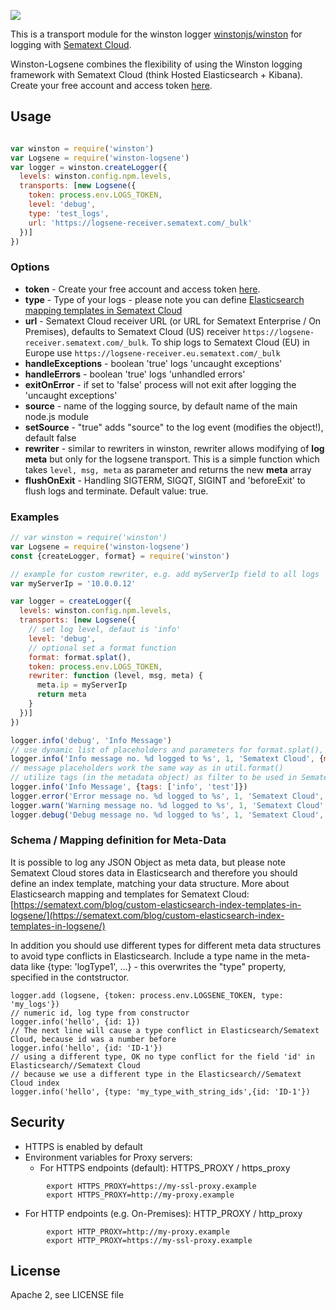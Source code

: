 ![](https://travis-ci.org/sematext/winston-logsene.svg?branch=master)


This is a transport module for the winston logger [winstonjs/winston](https://github.com/winstonjs/winston) for logging with [Sematext Cloud](http://www.sematext.com/logsene).

Winston-Logsene combines the flexibility of using the Winston logging framework with Sematext Cloud (think Hosted Elasticsearch + Kibana).
Create your free account and access token [here](https://apps.sematext.com/ui/registration).

## Usage

```js

var winston = require('winston')
var Logsene = require('winston-logsene')
var logger = winston.createLogger({
  levels: winston.config.npm.levels,
  transports: [new Logsene({
    token: process.env.LOGS_TOKEN,
    level: 'debug',
    type: 'test_logs',
    url: 'https://logsene-receiver.sematext.com/_bulk'
  })]
})
```
### Options

- __token__ - Create your free account and access token [here](https://apps.sematext.com/ui/registration).
- __type__ - Type of your logs - please note you can define [Elasticsearch mapping templates in Sematext Cloud](https://sematext.com/blog/custom-elasticsearch-index-templates-in-logsene/)
- __url__ - Sematext Cloud receiver URL (or URL for Sematext Enterprise / On Premises), defaults to Sematext Cloud (US) receiver `https://logsene-receiver.sematext.com/_bulk`.  To ship logs to Sematext Cloud (EU) in Europe use `https://logsene-receiver.eu.sematext.com/_bulk`
- __handleExceptions__ - boolean 'true' logs 'uncaught exceptions'
- __handleErrors__ - boolean 'true' logs 'unhandled errors'
- __exitOnError__ - if set to 'false' process will not exit after logging the 'uncaught exceptions'
- __source__ - name of the logging source, by default name of the main node.js module
- __setSource__ - "true" adds "source" to the log event (modifies the object!), default false
- __rewriter__ - similar to rewriters in winston, rewriter allows modifying of __log meta__ but only for the logsene
  transport. This is a simple function which takes `level, msg, meta` as parameter and returns the new __meta__ array
- __flushOnExit__ - Handling SIGTERM, SIGQT, SIGINT and 'beforeExit' to flush logs and terminate. Default value: true.


### Examples

```js
// var winston = require('winston')
var Logsene = require('winston-logsene')
const {createLogger, format} = require('winston')

// example for custom rewriter, e.g. add myServerIp field to all logs
var myServerIp = '10.0.0.12'

var logger = createLogger({
  levels: winston.config.npm.levels,
  transports: [new Logsene({
    // set log level, defaut is 'info'
    level: 'debug',
    // optional set a format function
    format: format.splat(),
    token: process.env.LOGS_TOKEN,
    rewriter: function (level, msg, meta) {
      meta.ip = myServerIp
      return meta
    }
  })]
})

logger.info('debug', 'Info Message')
// use dynamic list of placeholders and parameters for format.splat(), and any Object as Metadata
logger.info('Info message no. %d logged to %s', 1, 'Sematext Cloud', {meta: 'test-log', count: 1, tags: ['test', 'info', 'winston']})
// message placeholders work the same way as in util.format()
// utilize tags (in the metadata object) as filter to be used in Sematext Cloud user interface
logger.info('Info Message', {tags: ['info', 'test']})
logger.error('Error message no. %d logged to %s', 1, 'Sematext Cloud', {meta: 'test-error', count: 1, tags: ['test', 'error', 'winston']})
logger.warn('Warning message no. %d logged to %s', 1, 'Sematext Cloud', {meta: 'test-warning', count: 1, tags: ['test', 'warning', 'winston']})
logger.debug('Debug message no. %d logged to %s', 1, 'Sematext Cloud', {meta: 'test-debug', count: 1})

```

### Schema / Mapping definition for Meta-Data

It is possible to log any JSON Object as meta data, but please note Sematext Cloud stores data in Elasticsearch and therefore you should define an index template, matching your data structure.
More about Elasticsearch mapping and templates for Sematext Cloud:
[https://sematext.com/blog/custom-elasticsearch-index-templates-in-logsene/](https://sematext.com/blog/custom-elasticsearch-index-templates-in-logsene/)

In addition you should use different types for different meta data structures to avoid type conflicts in Elasticsearch. Include a type name in the meta-data like {type: 'logType1', ...} - this overwrites the "type" property, specified in the contstructor.
```
logger.add (logsene, {token: process.env.LOGSENE_TOKEN, type: 'my_logs'})
// numeric id, log type from constructor
logger.info('hello', {id: 1})
// The next line will cause a type conflict in Elasticsearch/Sematext Cloud, because id was a number before
logger.info('hello', {id: 'ID-1'})
// using a different type, OK no type conflict for the field 'id' in Elasticsearch//Sematext Cloud
// because we use a different type in the Elasticsearch//Sematext Cloud index
logger.info('hello', {type: 'my_type_with_string_ids',{id: 'ID-1'})
```

## Security

- HTTPS is enabled by default
- Environment variables for Proxy servers:
  - For HTTPS endpoints (default): HTTPS_PROXY / https_proxy
```
        export HTTPS_PROXY=https://my-ssl-proxy.example
        export HTTPS_PROXY=http://my-proxy.example
```
  - For HTTP endpoints (e.g. On-Premises): HTTP_PROXY / http_proxy
```
        export HTTP_PROXY=http://my-proxy.example
        export HTTP_PROXY=https://my-ssl-proxy.example
```

## License

Apache 2, see LICENSE file

